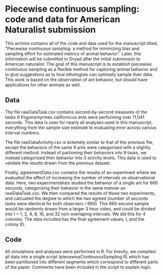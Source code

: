 # Piecewise continuous sampling: code and data for American Naturalist submission 

This archive contains all of the code and data used for the manuscript titled, "Piecewise continuous sampling: a method for minimizing bias and sampling effort for estimated metrics of animal behavior". Later, this information will be submitted to Dryad after the initial submission to American naturalist. The goal of this manuscript is to establish piecewise continuous sampling as a flexible method for capturing animal behavior and to give suggestions as to how ethologists can optimally sample their data. This work is based on the observation of ant behavior, but should have applications for other animals as well. 

## Data

The file rawDataTask.csv contains second-by-second measures of the tasks 9 Pogonomyrmex californicus ants were performing over 11,041 seconds. This data is uses for nearly all analyses used in this manuscript, everything from the sample size estimate to evaluating error across various interval numbers. 

The file rawDataActivity.csv is extemely similar to that of the previous file, except the behaviors of the same 9 ants were categorized with a slightly different method. Instead of partioning their behaviors into 9 tasks, we instead categorized their behavior into 3 activity levels. This data is used to validate the results drawn from the previous dataset. 

Finally, agreementData.csv contains the results of an experiment where we evaluated the effect of increasing the number of intervals on observational data. Here, two experimentalists studied the behavior of a single ant for 660 seconds, categorizing their behavior in the same manner as rawDataTask.csv. We then compared the results of these two experiments, and calcuated the degree to which the two agreed (number of seconds tasks were identical for both observers / 660). This 660 second sample would be randomly drawn from a larger 3 hour video, and could be divided into I = 1, 2, 4, 8, 16, and 32 non-overlaping intervals. We did this for 4 colonies. The data included has the final agreement values, I, and the colony ID. 

## Code

All simulations and analyses were performed in R. For brevity, we compiled all data into a single script (piecewiseContinuousSampling.R) which has been partitioned into different segments which correspond to different parts of the paper. Comments have been included in the script to explain logic. 

